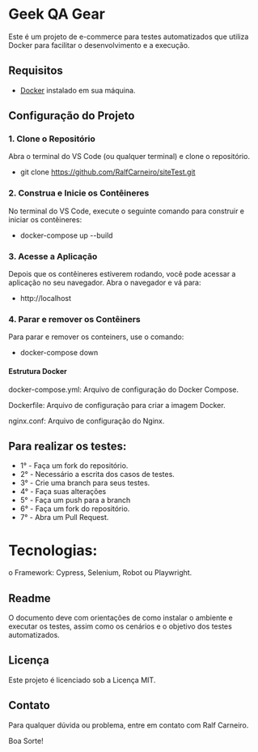 # Geek QA Gear

Este é um projeto de e-commerce para testes automatizados que utiliza Docker para facilitar o desenvolvimento e a execução.

## Requisitos

- [Docker](https://www.docker.com/products/docker-desktop) instalado em sua máquina.

## Configuração do Projeto

### 1. Clone o Repositório
Abra o terminal do VS Code (ou qualquer terminal) e clone o repositório.
- git clone https://github.com/RalfCarneiro/siteTest.git

### 2. Construa e Inicie os Contêineres
No terminal do VS Code, execute o seguinte comando para construir e iniciar os contêineres:
- docker-compose up --build

### 3. Acesse a Aplicação
Depois que os contêineres estiverem rodando, você pode acessar a aplicação no seu navegador. Abra o navegador e vá para:
- http://localhost

### 4. Parar e remover os Contêiners
Para parar e remover os conteiners, use o comando:
- docker-compose down


#### Estrutura Docker
docker-compose.yml: Arquivo de configuração do Docker Compose.

Dockerfile: Arquivo de configuração para criar a imagem Docker.

nginx.conf: Arquivo de configuração do Nginx.

## Para realizar os testes:
- 1° - Faça um fork do repositório.
- 2° - Necessário a escrita dos casos de testes.
- 3° - Crie uma branch para seus testes.
- 4° - Faça suas alterações
- 5° - Faça um push para a branch
- 6° - Faça um fork do repositório.
- 7° - Abra um Pull Request.

# Tecnologias:
o Framework: Cypress, Selenium, Robot ou Playwright.


## Readme
O documento deve com orientações de como instalar o ambiente e executar os testes, assim como os cenários e o objetivo dos testes automatizados.

## Licença
Este projeto é licenciado sob a Licença MIT.

## Contato
Para qualquer dúvida ou problema, entre em contato com Ralf Carneiro.

Boa Sorte!
